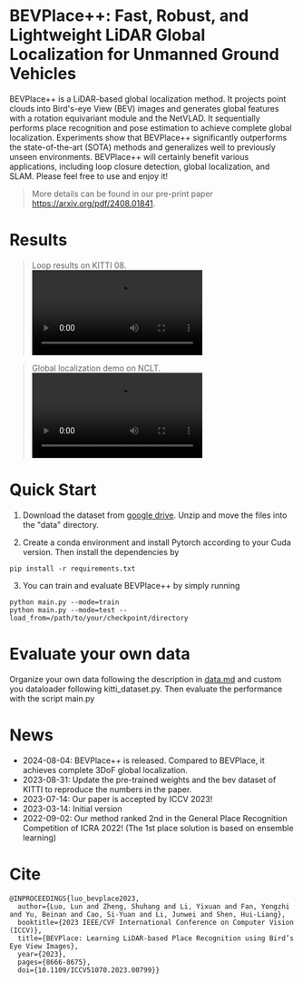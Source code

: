 # BEVPlace++: Fast, Robust, and Lightweight LiDAR Global Localization for Unmanned Ground Vehicles
BEVPlace++ is a LiDAR-based global localization method. It projects point clouds into Bird's-eye View (BEV) images and generates global features with a rotation equivariant module and the NetVLAD. It sequentially performs place recognition and pose estimation to achieve complete global localization. Experiments show that BEVPlace++ significantly outperforms the state-of-the-art (SOTA) methods and generalizes well to previously unseen environments. BEVPlace++ will certainly benefit various applications, including loop closure detection, global localization, and SLAM. Please feel free to use and enjoy it!

> More details can be found in our pre-print paper https://arxiv.org/pdf/2408.01841.

# Results

> Loop results on KITTI 08.
<video src="https://github.com/user-attachments/assets/a61b4d84-a220-40b9-add1-8473a05f46c5)
https://github.com/user-attachments/assets/a61b4d84-a220-40b9-add1-8473a05f46c5"></video>



> Global localization demo on NCLT.
<video src=https://github.com/user-attachments/assets/042a923e-1bde-47f1-822a-86e92b21c15d></video>


# Quick Start

1. Download the dataset from [google drive](https://drive.google.com/file/d/1-oNthUKg4ysrbZ_sEjiylON9w93KCUT5/view?usp=drive_link). Unzip and move the files into the "data" directory.

2. Create a conda environment and install Pytorch according to your Cuda version. Then install the dependencies by 
```
pip install -r requirements.txt
```

3. You can train and evaluate BEVPlace++ by simply running
```
python main.py --mode=train
python main.py --mode=test --load_from=/path/to/your/checkpoint/directory
```


# Evaluate your own data
Organize your own data following the description in [data.md](./data/data.md) and custom you dataloader following kitti_dataset.py. Then evaluate the performance with the script main.py

<!-- # Results
Here are some experimental results on large-scale datasets.
### Recall rates on KITTI
![KITTI](imgs/KITTI.png)
### Recall rates on ALITA
![KITTI](imgs/ALITA.png)
### Recall rates on the benchmark dataset
![KITTI](imgs/benchmark_dataset.png)

### Some samples on KITTI
![KITTI](imgs/samples.png) -->

# News
- 2024-08-04: BEVPlace++ is released. Compared to BEVPlace, it achieves complete 3DoF global localization.
- 2023-08-31: Update the pre-trained weights and the bev dataset of KITTI to reproduce the numbers in the paper. 
- 2023-07-14: Our paper is accepted by ICCV 2023!
- 2023-03-14: Initial version
- 2022-09-02: Our method ranked 2nd in the General Place Recognition Competition of ICRA 2022! (The 1st place solution is based on ensemble learning)

# Cite
```
@INPROCEEDINGS{luo_bevplace2023,
  author={Luo, Lun and Zheng, Shuhang and Li, Yixuan and Fan, Yongzhi and Yu, Beinan and Cao, Si-Yuan and Li, Junwei and Shen, Hui-Liang},
  booktitle={2023 IEEE/CVF International Conference on Computer Vision (ICCV)}, 
  title={BEVPlace: Learning LiDAR-based Place Recognition using Bird’s Eye View Images}, 
  year={2023},
  pages={8666-8675},
  doi={10.1109/ICCV51070.2023.00799}}
```
